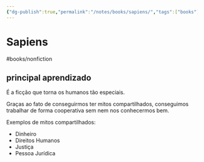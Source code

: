 ```yaml
---
{"dg-publish":true,"permalink":"/notes/books/sapiens/","tags":["books"]}
---
```



# Sapiens

#books/nonfiction 

## principal aprendizado

É a ficção que torna os humanos tão especiais.

Graças ao fato de conseguirmos ter mitos compartilhados, conseguimos trabalhar de forma cooperativa sem nem nos conhecermos bem.

Exemplos de mitos compartilhados:

- Dinheiro
- Direitos Humanos
- Justiça
- Pessoa Jurídica